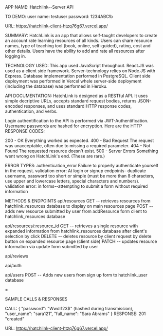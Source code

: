 APP NAME: Hatchlink--Server API

TO DEMO: 
user name: testuser
password: 1234ABC!b

URL: https://hatchlink-client-htzq76g67.vercel.app/


SUMMARY: HatchLink is an app that allows self-taught developers to create an account rate learning resources of all kinds.  Users can share resource names, type of teaching tool (book, online, self-guided), rating, cost and other details.  Users have the ability to add and rate all resources after logging in.

TECHNOLOGY USED: This app used JavaScript throughout.  React.JS was used as a client side framework.  Server-technology relies on Node.JS with Express.  Database implementation performed in PostgreSQL. Client side deployment was performed in Vercel whele server-side deployment (including the database) was performed in Heroku.

API DOCUMENTATION: HatchLink is designed as a RESTful API.  It uses simple decriptive URLs, accepts standard request bodies, returns JSON-encoded responses, and uses standard HTTP response codes, authentication, and verbs.

Login authentification to the API is performed via JWT-Authentification. Username passwords are hashed for encryption.  Here are the HTTP RESPONSE CODES:

200 - OK	Everything worked as expected.
400 - Bad Request	The request was unacceptable, often due to missing a required parameter.
404 - Not Found	The requested resource doesn't exist.
500 - Server Errors	Something went wrong on HatchLink's end. (These are rare.)

ERROR TYPES:
authentication_error	Failure to properly authenticate yourself in the request.
validation error: At login or signup endpoints- duplicate username, password too short or simple (must be more than 8 characters, use upper and lowercase letters, special characters and numbers).
validation error: in forms--attempting to submit a form without required information


METHODS & ENDPOINTS
api/resources
GET -- retrieves resources from hatchlink_resources database to display on main resources page
POST -- adds new resource submitted by user from addResource form client to hatchlink_resources database

api/resources/:resource_id
GET -- retrieves a single resource with expanded information from hatchlink_resources database after client's selection by click 
DELETE -- deletes resource by client request by delete button on expanded resource page (client side)
PATCH -- updates resource information via update form submitted by user


api/reviews

api/auth

api/users
POST -- Adds new users from sign up form to hatchlink_user database

=


SAMPLE CALLS & RESPONSES

CALL: { 
  "password": "Wwdi123$"  (hashed during transmission), 
  "user_name": "sara121", 
  "full_name": "Sara Abrams" 
}
RESPONSE: 201 "created" 

URL: https://hatchlink-client-htzq76g67.vercel.app/
